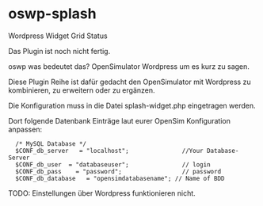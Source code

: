 # oswp-splash
Wordpress Widget Grid Status

Das Plugin ist noch nicht fertig.

oswp was bedeutet das? OpenSimulator Wordpress um es kurz zu sagen.

Diese Plugin Reihe ist dafür gedacht den OpenSimulator mit Wordpress zu kombinieren, zu erweitern oder zu ergänzen.

Die Konfiguration muss in die Datei splash-widget.php eingetragen werden.

Dort folgende Datenbank Einträge laut eurer OpenSim Konfiguration anpassen:

      /* MySQL Database */
      $CONF_db_server   = "localhost";		         //Your Database-Server
      $CONF_db_user  = "databaseuser";       	     // login
      $CONF_db_pass    = "password";     	         // password
      $CONF_db_database   = "opensimdatabasename"; // Name of BDD

TODO: Einstellungen über Wordpress funktionieren nicht.
